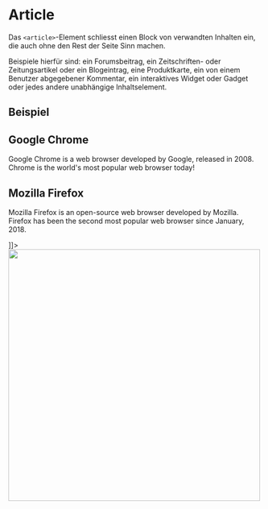 # Article

Das `<article>`-Element schliesst einen Block von verwandten Inhalten ein, die auch ohne den Rest der Seite Sinn machen.

Beispiele hierfür sind: ein Forumsbeitrag, ein Zeitschriften- oder Zeitungsartikel oder ein Blogeintrag, eine Produktkarte, ein von einem Benutzer
abgegebener Kommentar, ein interaktives Widget oder Gadget oder jedes andere unabhängige Inhaltselement.

## Beispiel

<tabs>
    <tab title="HTML">
        <code-block lang="html">
            <![CDATA[
                <article>
                    <h2>Google Chrome</h2>
                    <p>Google Chrome is a web browser developed by Google, released in 2008. Chrome is the world's most popular web browser today!</p>
                </article>
                <article>
                    <h2>Mozilla Firefox</h2>
                    <p>Mozilla Firefox is an open-source web browser developed by Mozilla. Firefox has been the second most popular web browser since January, 2018.</p>
                </article>
            ]]>
        </code-block>
    </tab>
    <tab title="Resultat">
        <img src="article_2.png" width="500" thumbnail="true">
    </tab>
</tabs>
